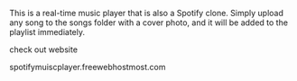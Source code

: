 This is a real-time music player that is also a Spotify clone. Simply upload any song to the songs folder with a cover photo, and it will be added to the playlist immediately. 

check out website 

spotifymuiscplayer.freewebhostmost.com
